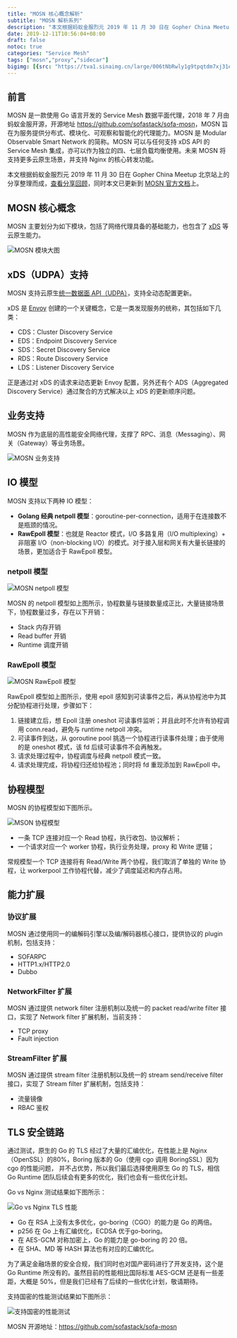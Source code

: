 ```yaml
---
title: "MOSN 核心概念解析"
subtitle: "MOSN 解析系列"
description: "本文根据蚂蚁金服烈元 2019 年 11 月 30 日在 Gopher China Meetup 北京站上的分享整理而成。"
date: 2019-12-11T10:56:04+08:00
draft: false
notoc: true
categories: "Service Mesh"
tags: ["mosn","proxy","sidecar"]
bigimg: [{src: "https://tva1.sinaimg.cn/large/006tNbRwly1g9tpqtdm7xj31ee0lygth.jpg", desc: “Via unsplash"}]
---
```


## 前言

MOSN 是一款使用 Go 语言开发的 Service Mesh 数据平面代理，2018 年 7 月由蚂蚁金服开源，开源地址 <https://github.com/sofastack/sofa-mosn>，MOSN 旨在为服务提供分布式、模块化、可观察和智能化的代理能力。MOSN 是 Modular Observable Smart Network 的简称。MOSN 可以与任何支持 xDS API 的 Service Mesh 集成，亦可以作为独立的四、七层负载均衡使用。未来 MOSN 将支持更多云原生场景，并支持 Nginx 的核心转发功能。

本文根据蚂蚁金服烈元 2019 年 11 月 30 日在 Gopher China Meetup 北京站上的分享整理而成，[查看分享回顾](https://mp.weixin.qq.com/s?__biz=MjM5OTcxMzE0MQ==&mid=2653373474&idx=1&sn=917723b60f3cb4039386e842d1bb23f3&chksm=bce4a4388b932d2ea535b519c99411ce0db46e988b3138d3c227707a1424e3cbfdc31d5c33ff&mpshare=1&scene=1&srcid=&sharer_sharetime=1576116145797&sharer_shareid=ea207dfc4c51220787173be327ced763#rd)，同时本文已更新到 [MOSN 官方文档](https://www.sofastack.tech/projects/sofa-mosn/core-concept/)上。

## MOSN 核心概念

MOSN 主要划分为如下模块，包括了网络代理具备的基础能力，也包含了 [xDS](https://www.servicemesher.com/blog/envoy-xds-protocol/) 等云原生能力。

![MOSN 模块大图](https://tva1.sinaimg.cn/large/006tNbRwly1g9tpfxg0joj31n10u0nft.jpg) 

## xDS（UDPA）支持

MOSN 支持云原生[统一数据面 API（UDPA）](https://github.com/cncf/udpa)，支持全动态配置更新。

xDS 是 [Envoy](https://www.envoyproxy.io/) 创建的一个关键概念，它是一类发现服务的统称，其包括如下几类：

- CDS：Cluster Discovery Service
- EDS：Endpoint Discovery Service
- SDS：Secret Discovery Service
- RDS：Route Discovery Service
- LDS：Listener Discovery Service

正是通过对 xDS 的请求来动态更新 Envoy 配置，另外还有个 ADS（Aggregated Discovery Service）通过聚合的方式解决以上 xDS 的更新顺序问题。

## 业务支持

MOSN 作为底层的高性能安全网络代理，支撑了 RPC、消息（Messaging）、网关（Gateway）等业务场景。

![MOSN 业务支持](https://tva1.sinaimg.cn/large/006tNbRwly1g9tpfzxswgj30is06xglv.jpg)

## IO 模型

MOSN 支持以下两种 IO 模型：
-  **Golang 经典 netpoll 模型**：goroutine-per-connection，适用于在连接数不是瓶颈的情况。
-  **RawEpoll 模型**：也就是 Reactor 模式，I/O 多路复用（I/O multiplexing）+ 非阻塞 I/O（non-blocking I/O）的模式。对于接入层和网关有大量长链接的场景，更加适合于 RawEpoll 模型。

### netpoll 模型

![MOSN netpoll 模型](https://tva1.sinaimg.cn/large/006tNbRwly1g9tpfuflebj30ei08hwev.jpg) 

MOSN 的 netpoll 模型如上图所示，协程数量与链接数量成正比，大量链接场景下，协程数量过多，存在以下开销：

- Stack 内存开销
- Read buffer 开销
- Runtime 调度开销

### RawEpoll 模型

![MOSN RawEpoll 模型](https://tva1.sinaimg.cn/large/006tNbRwly1g9tpg1cmb2j30nc0a30tg.jpg) 

RawEpoll 模型如上图所示，使用 epoll 感知到可读事件之后，再从协程池中为其分配协程进行处理，步骤如下：
1. 链接建立后，想 Epoll 注册 oneshot 可读事件监听；并且此时不允许有协程调用 conn.read，避免与 runtime netpoll 冲突。
2. 可读事件到达，从 goroutine pool 挑选一个协程进行读事件处理；由于使用的是 oneshot 模式，该 fd 后续可读事件不会再触发。
3. 请求处理过程中，协程调度与经典 netpoll 模式一致。
4. 请求处理完成，将协程归还给协程池；同时将 fd 重现添加到 RawEpoll 中。

## 协程模型

MOSN 的协程模型如下图所示。

![MSON 协程模型](https://tva1.sinaimg.cn/large/006tNbRwly1g9tpfyv9h3j30nh0bb0tr.jpg) 

- 一条 TCP 连接对应一个 Read 协程，执行收包、协议解析；
- 一个请求对应一个 worker 协程，执行业务处理，proxy 和 Write 逻辑；

常规模型一个 TCP 连接将有 Read/Write 两个协程，我们取消了单独的 Write 协程，让 workerpool 工作协程代替，减少了调度延迟和内存占用。

## 能力扩展

### 协议扩展

MOSN 通过使用同一的编解码引擎以及编/解码器核心接口，提供协议的 plugin 机制，包括支持：

- SOFARPC
- HTTP1.x/HTTP2.0
- Dubbo

### NetworkFilter 扩展

MOSN 通过提供 network filter 注册机制以及统一的 packet read/write filter 接口，实现了 Network filter 扩展机制，当前支持：

- TCP proxy
- Fault injection

### StreamFilter 扩展

MOSN 通过提供 stream filter 注册机制以及统一的 stream send/receive filter 接口，实现了 Stream filter 扩展机制，包括支持：

- 流量镜像
- RBAC 鉴权

## TLS 安全链路

通过测试，原生的 Go 的 TLS 经过了大量的汇编优化，在性能上是 Nginx（OpenSSL）的80%，Boring 版本的 Go（使用 cgo 调用 BoringSSL）因为 cgo 的性能问题， 并不占优势，所以我们最后选择使用原生 Go 的 TLS，相信 Go Runtime 团队后续会有更多的优化，我们也会有一些优化计划。

Go vs Nginx 测试结果如下图所示：

![Go vs Nginx TLS 性能](https://tva1.sinaimg.cn/large/006tNbRwly1g9tpft7ip4j30d40a0aab.jpg) 

- Go 在 RSA 上没有太多优化，go-boring（CGO）的能力是 Go 的两倍。
- p256 在 Go 上有汇编优化，ECDSA 优于go-boring。
- 在 AES-GCM 对称加密上，Go 的能力是 go-boring 的 20 倍。
- 在 SHA、MD 等 HASH 算法也有对应的汇编优化。

为了满足金融场景的安全合规，我们同时也对国产密码进行了开发支持，这个是 Go Runtime 所没有的。虽然目前的性能相比国际标准 AES-GCM 还是有一些差距，大概是 50%，但是我们已经有了后续的一些优化计划，敬请期待。

支持国密的性能测试结果如下图所示：

![支持国密的性能测试](https://tva1.sinaimg.cn/large/006tNbRwly1g9tpg2uc37j30ml0b9gmf.jpg)

MOSN 开源地址：https://github.com/sofastack/sofa-mosn